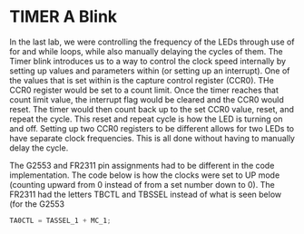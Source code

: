 # TIMER A Blink
In the last lab, we were controlling the frequency of the LEDs through use of for and while loops, while also manually delaying the cycles of them. The Timer blink introduces us to a way to control the clock speed internally by setting up values and parameters within (or setting up an interrupt). One of the values that is set within is the capture control register (CCR0). THe CCR0 register would be set to a count limit. Once the timer reaches that count limit value, the interrupt flag would be cleared and the CCR0 would reset. The timer would then count back up to the set CCR0 value, reset, and repeat the cycle. This reset and repeat cycle is how the LED is turning on and off. Setting up two CCR0 registers to be different allows for two LEDs to have separate clock frequencies. This is all done without having to manually delay the cycle.

The G2553 and FR2311 pin assignments had to be different in the code implementation. The code below is how the clocks were set to UP mode (counting upward from 0 instead of from a set number down to 0). The FR2311 had the letters TBCTL and TBSSEL instead of what is seen below (for the G2553

```c
TA0CTL = TASSEL_1 + MC_1;
```
